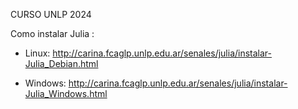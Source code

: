 CURSO UNLP 2024

 Como instalar Julia : 
 
- Linux: http://carina.fcaglp.unlp.edu.ar/senales/julia/instalar-Julia_Debian.html

- Windows: http://carina.fcaglp.unlp.edu.ar/senales/julia/instalar-Julia_Windows.html
